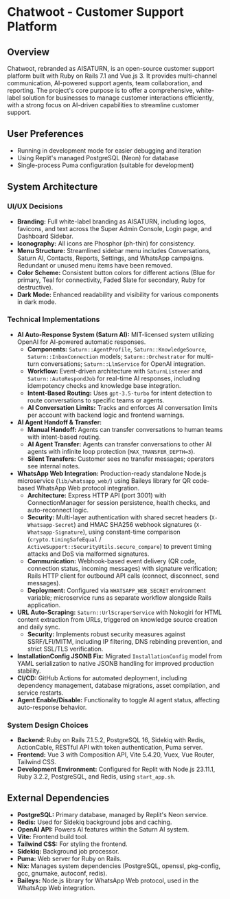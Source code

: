 # Chatwoot - Customer Support Platform

## Overview
Chatwoot, rebranded as AISATURN, is an open-source customer support platform built with Ruby on Rails 7.1 and Vue.js 3. It provides multi-channel communication, AI-powered support agents, team collaboration, and reporting. The project's core purpose is to offer a comprehensive, white-label solution for businesses to manage customer interactions efficiently, with a strong focus on AI-driven capabilities to streamline customer support.

## User Preferences
- Running in development mode for easier debugging and iteration
- Using Replit's managed PostgreSQL (Neon) for database
- Single-process Puma configuration (suitable for development)

## System Architecture

### UI/UX Decisions
- **Branding:** Full white-label branding as AISATURN, including logos, favicons, and text across the Super Admin Console, Login page, and Dashboard Sidebar.
- **Iconography:** All icons are Phosphor (ph-thin) for consistency.
- **Menu Structure:** Streamlined sidebar menu includes Conversations, Saturn AI, Contacts, Reports, Settings, and WhatsApp campaigns. Redundant or unused menu items have been removed.
- **Color Scheme:** Consistent button colors for different actions (Blue for primary, Teal for connectivity, Faded Slate for secondary, Ruby for destructive).
- **Dark Mode:** Enhanced readability and visibility for various components in dark mode.

### Technical Implementations
- **AI Auto-Response System (Saturn AI):** MIT-licensed system utilizing OpenAI for AI-powered automatic responses.
    - **Components:** `Saturn::AgentProfile`, `Saturn::KnowledgeSource`, `Saturn::InboxConnection` models; `Saturn::Orchestrator` for multi-turn conversations; `Saturn::LlmService` for OpenAI integration.
    - **Workflow:** Event-driven architecture with `SaturnListener` and `Saturn::AutoRespondJob` for real-time AI responses, including idempotency checks and knowledge base integration.
    - **Intent-Based Routing:** Uses `gpt-3.5-turbo` for intent detection to route conversations to specific teams or agents.
    - **AI Conversation Limits:** Tracks and enforces AI conversation limits per account with backend logic and frontend warnings.
- **AI Agent Handoff & Transfer:**
    - **Manual Handoff:** Agents can transfer conversations to human teams with intent-based routing.
    - **AI Agent Transfer:** Agents can transfer conversations to other AI agents with infinite loop protection (`MAX_TRANSFER_DEPTH=3`).
    - **Silent Transfers:** Customer sees no transfer messages; operators see internal notes.
- **WhatsApp Web Integration:** Production-ready standalone Node.js microservice (`lib/whatsapp_web/`) using Baileys library for QR code-based WhatsApp Web protocol integration.
    - **Architecture:** Express HTTP API (port 3001) with ConnectionManager for session persistence, health checks, and auto-reconnect logic.
    - **Security:** Multi-layer authentication with shared secret headers (`X-Whatsapp-Secret`) and HMAC SHA256 webhook signatures (`X-Whatsapp-Signature`), using constant-time comparison (`crypto.timingSafeEqual` / `ActiveSupport::SecurityUtils.secure_compare`) to prevent timing attacks and DoS via malformed signatures.
    - **Communication:** Webhook-based event delivery (QR code, connection status, incoming messages) with signature verification; Rails HTTP client for outbound API calls (connect, disconnect, send messages).
    - **Deployment:** Configured via `WHATSAPP_WEB_SECRET` environment variable; microservice runs as separate workflow alongside Rails application.
- **URL Auto-Scraping:** `Saturn::UrlScraperService` with Nokogiri for HTML content extraction from URLs, triggered on knowledge source creation and daily sync.
    - **Security:** Implements robust security measures against SSRF/LFI/MITM, including IP filtering, DNS rebinding prevention, and strict SSL/TLS verification.
- **InstallationConfig JSONB Fix:** Migrated `InstallationConfig` model from YAML serialization to native JSONB handling for improved production stability.
- **CI/CD:** GitHub Actions for automated deployment, including dependency management, database migrations, asset compilation, and service restarts.
- **Agent Enable/Disable:** Functionality to toggle AI agent status, affecting auto-response behavior.

### System Design Choices
- **Backend:** Ruby on Rails 7.1.5.2, PostgreSQL 16, Sidekiq with Redis, ActionCable, RESTful API with token authentication, Puma server.
- **Frontend:** Vue 3 with Composition API, Vite 5.4.20, Vuex, Vue Router, Tailwind CSS.
- **Development Environment:** Configured for Replit with Node.js 23.11.1, Ruby 3.2.2, PostgreSQL, and Redis, using `start_app.sh`.

## External Dependencies
- **PostgreSQL:** Primary database, managed by Replit's Neon service.
- **Redis:** Used for Sidekiq background jobs and caching.
- **OpenAI API:** Powers AI features within the Saturn AI system.
- **Vite:** Frontend build tool.
- **Tailwind CSS:** For styling the frontend.
- **Sidekiq:** Background job processor.
- **Puma:** Web server for Ruby on Rails.
- **Nix:** Manages system dependencies (PostgreSQL, openssl, pkg-config, gcc, gnumake, autoconf, redis).
- **Baileys:** Node.js library for WhatsApp Web protocol, used in the WhatsApp Web integration.